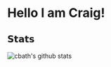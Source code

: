 # Hello I am Craig!

## 𝗦𝘁𝗮𝘁𝘀

![cbath's github stats](https://github-readme-stats.vercel.app/api?username=cbath&show_icons=true&theme=dracula)
